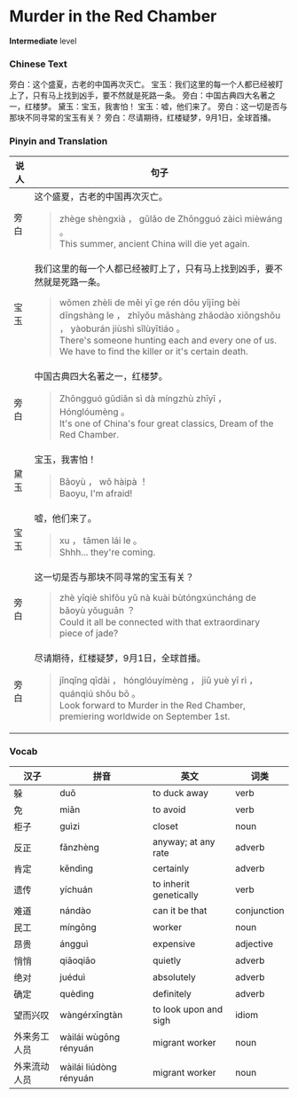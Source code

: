 # Murder in the Red Chamber
**Intermediate** level
### Chinese Text
旁白：这个盛夏，古老的中国再次灭亡。
宝玉：我们这里的每一个人都已经被盯上了，只有马上找到凶手，要不然就是死路一条。
旁白：中国古典四大名著之一，红楼梦。
黛玉：宝玉，我害怕！
宝玉：嘘，他们来了。
旁白：这一切是否与那块不同寻常的宝玉有关？
旁白：尽请期待，红楼疑梦，9月1日，全球首播。

### Pinyin and Translation
|说人|句子|
|----|----|
|旁白|这个盛夏，古老的中国再次灭亡。<blockquote>zhège shèngxià ， gǔlǎo de Zhōngguó zàicì mièwáng 。<br />This summer, ancient China will die yet again.</blockquote>|
|宝玉|我们这里的每一个人都已经被盯上了，只有马上找到凶手，要不然就是死路一条。<blockquote>wǒmen zhèli de měi yī ge rén dōu yǐjīng bèi dīngshàng le ， zhǐyǒu mǎshàng zhǎodào xiōngshǒu ， yàoburán jiùshì sǐlùyītiáo 。<br />There's someone hunting each and every one of us. We have to find the killer or it's certain death.</blockquote>|
|旁白|中国古典四大名著之一，红楼梦。<blockquote>Zhōngguó gǔdiǎn sì dà míngzhù zhīyī ， Hónglóumèng 。<br />It's one of China's four great classics, Dream of the Red Chamber.</blockquote>|
|黛玉|宝玉，我害怕！<blockquote>Bǎoyù ， wǒ hàipà ！<br />Baoyu, I'm afraid!</blockquote>|
|宝玉|嘘，他们来了。<blockquote>xu ， tāmen lái le 。<br />Shhh... they're coming.</blockquote>|
|旁白|这一切是否与那块不同寻常的宝玉有关？<blockquote>zhè yīqiè shìfǒu yǔ nà kuài bùtóngxúncháng de bǎoyù yǒuguān ？<br />Could it all be connected with that extraordinary piece of jade?</blockquote>|
|旁白|尽请期待，红楼疑梦，9月1日，全球首播。<blockquote>jǐnqǐng qīdài ， hónglóuyímèng ， jiǔ yuè yī rì ， quánqiú shǒu bō 。<br />Look forward to Murder in the Red Chamber, premiering worldwide on September 1st.</blockquote>|
### Vocab
|汉子|拼音|英文|词类|
|----|----|----|----|
|躲|duǒ|to duck away|verb|
|免|miǎn|to avoid|verb|
|柜子|guìzi|closet|noun|
|反正|fǎnzhèng|anyway; at any rate|adverb|
|肯定|kěndìng|certainly|adverb|
|遗传|yíchuán|to inherit genetically|verb|
|难道|nándào|can it be that|conjunction|
|民工|míngōng|worker|noun|
|昂贵|ángguì|expensive|adjective|
|悄悄|qiāoqiāo|quietly|adverb|
|绝对|juéduì|absolutely|adverb|
|确定|quèdìng|definitely|adverb|
|望而兴叹|wàngérxīngtàn|to look upon and sigh|idiom|
|外来务工人员|wàilái wùgōng rényuán|migrant worker|noun|
|外来流动人员|wàilái liúdòng rényuán|migrant worker|noun|